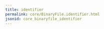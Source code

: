 ```yaml
---
title: identifier
permalink: core/BinaryFile.identifier.html
jsonid: core_binaryfile_identifier
---
```

